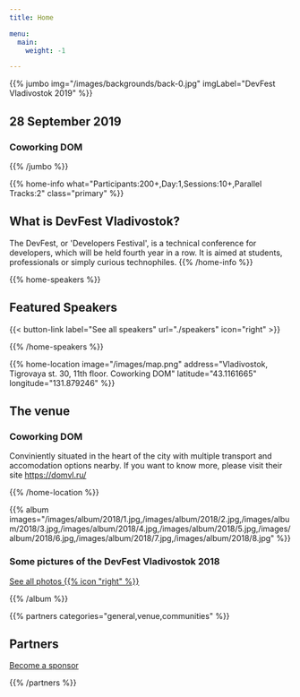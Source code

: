 ```yaml
---
title: Home

menu:
  main:
    weight: -1

---
```



{{% jumbo img="/images/backgrounds/back-0.jpg" imgLabel="DevFest Vladivostok 2019" %}}

## 28 September 2019
### Coworking DOM

<!--a class="btn primary btn-lg" style="margin-top: 1em;" href="https://www.meetup.com/GDG-Vladivostok/events/261661916/" target="_blank">Register</a>
<a class="btn primary btn-lg" style="margin-top: 1em;" href="https://drive.google.com/open?id=12ZHC0gVBTPEX7AsxjD6iv7N_mRb-JLLr" target="_blank">Become a sponsor</a>
<a class="btn primary btn-lg" href="https://forms.gle/N8dsZPD3pcYMkFvm6">
    <svg class="icon icon-cfp"><use xlink:href="#cfp"></use></svg>Submit a talk
</a-->


{{% /jumbo %}}



{{% home-info what="Participants:200+,Day:1,Sessions:10+,Parallel Tracks:2" class="primary" %}}

## What is DevFest Vladivostok?

The DevFest, or 'Developers Festival', is a technical conference for developers, which will be held fourth year in a row.
It is aimed at students, professionals or simply curious technophiles.
{{% /home-info %}}


<!--
{{< youtube-section link="kcepvhosV4U" title="Watch previous years DevFest video" class="" >}}
-->

{{% home-speakers %}}
## Featured Speakers


{{< button-link label="See all speakers"
                url="./speakers"
                icon="right" >}}

{{% /home-speakers %}}

{{% home-location
    image="/images/map.png"
    address="Vladivostok, Tigrovaya st. 30, 11th floor. Coworking DOM"
    latitude="43.1161665"
    longitude="131.879246" %}}

## The venue

### Coworking DOM


Conviniently situated in the heart of the city with multiple transport and accomodation options nearby.
If you want to know more, please visit their site https://domvl.ru/

{{% /home-location %}}

<!-- ... -->

{{% album images="/images/album/2018/1.jpg,/images/album/2018/2.jpg,/images/album/2018/3.jpg,/images/album/2018/4.jpg,/images/album/2018/5.jpg,/images/album/2018/6.jpg,/images/album/2018/7.jpg,/images/album/2018/8.jpg" %}}

### Some pictures of the **DevFest Vladivostok 2018**

<a class="btn primary" target="_blank" rel="noopener" href="https://photos.app.goo.gl/DQY52aF5qyci2XdXA">
    See all photos
    {{% icon "right" %}}
</a>

{{% /album  %}}

<!-- ... -->

{{% partners categories="general,venue,communities" %}}
## Partners

<a class="btn primary btn-lg" style="margin-top: 1em;" href="https://drive.google.com/open?id=12ZHC0gVBTPEX7AsxjD6iv7N_mRb-JLLr" target="_blank">Become a sponsor</a>

{{% /partners %}}
